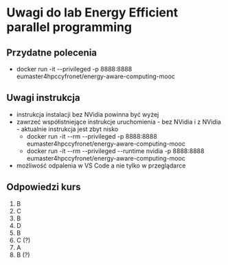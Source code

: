 # Uwagi do lab Energy Efficient parallel programming

## Przydatne polecenia

- docker run -it --privileged -p 8888:8888 eumaster4hpccyfronet/energy-aware-computing-mooc

## Uwagi instrukcja

- instrukcja instalacji bez NVidia powinna być wyżej
- zawrzeć współistniejące instrukcje uruchomienia - bez NVidia i z NVidia - aktualnie instrukcja jest zbyt nisko
    - docker run -it --rm --privileged -p 8888:8888 eumaster4hpccyfronet/energy-aware-computing-mooc
    - docker run -it --rm --privileged --runtime nvidia -p 8888:8888 eumaster4hpccyfronet/energy-aware-computing-mooc
- możliwość odpalenia w VS Code a nie tylko w przeglądarce

## Odpowiedzi kurs

1. B
2. C
3. B
4. D
5. B
6. C (?)
7. A
8. B (?)
